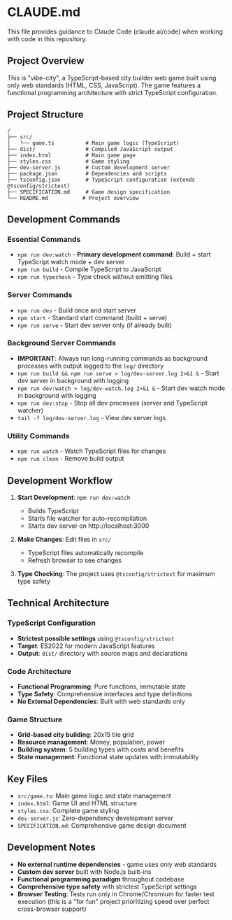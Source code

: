 # CLAUDE.md

This file provides guidance to Claude Code (claude.ai/code) when working with code in this repository.

## Project Overview

This is "vibe-city", a TypeScript-based city builder web game built using only web standards (HTML, CSS, JavaScript). The game features a functional programming architecture with strict TypeScript configuration.

## Project Structure

```
/
├── src/
│   └── game.ts          # Main game logic (TypeScript)
├── dist/                # Compiled JavaScript output
├── index.html           # Main game page
├── styles.css           # Game styling
├── dev-server.js        # Custom development server
├── package.json         # Dependencies and scripts
├── tsconfig.json        # TypeScript configuration (extends @tsconfig/strictest)
├── SPECIFICATION.md     # Game design specification
└── README.md           # Project overview
```

## Development Commands

### Essential Commands
- `npm run dev:watch` - **Primary development command**: Build + start TypeScript watch mode + dev server
- `npm run build` - Compile TypeScript to JavaScript
- `npm run typecheck` - Type check without emitting files

### Server Commands
- `npm run dev` - Build once and start server
- `npm start` - Standard start command (build + serve)
- `npm run serve` - Start dev server only (if already built)

### Background Server Commands
- **IMPORTANT**: Always run long-running commands as background processes with output logged to the `log/` directory
- `npm run build && npm run serve > log/dev-server.log 2>&1 &` - Start dev server in background with logging
- `npm run dev:watch > log/dev-watch.log 2>&1 &` - Start dev watch mode in background with logging
- `npm run dev:stop` - Stop all dev processes (server and TypeScript watcher)
- `tail -f log/dev-server.log` - View dev server logs

### Utility Commands
- `npm run watch` - Watch TypeScript files for changes
- `npm run clean` - Remove build output

## Development Workflow

1. **Start Development**: `npm run dev:watch`
   - Builds TypeScript
   - Starts file watcher for auto-recompilation
   - Starts dev server on http://localhost:3000

2. **Make Changes**: Edit files in `src/`
   - TypeScript files automatically recompile
   - Refresh browser to see changes

3. **Type Checking**: The project uses `@tsconfig/strictest` for maximum type safety

## Technical Architecture

### TypeScript Configuration
- **Strictest possible settings** using `@tsconfig/strictest`
- **Target**: ES2022 for modern JavaScript features
- **Output**: `dist/` directory with source maps and declarations

### Code Architecture
- **Functional Programming**: Pure functions, immutable state
- **Type Safety**: Comprehensive interfaces and type definitions
- **No External Dependencies**: Built with web standards only

### Game Structure
- **Grid-based city building**: 20x15 tile grid
- **Resource management**: Money, population, power
- **Building system**: 5 building types with costs and benefits
- **State management**: Functional state updates with immutability

## Key Files

- `src/game.ts`: Main game logic and state management
- `index.html`: Game UI and HTML structure  
- `styles.css`: Complete game styling
- `dev-server.js`: Zero-dependency development server
- `SPECIFICATION.md`: Comprehensive game design document

## Development Notes

- **No external runtime dependencies** - game uses only web standards
- **Custom dev server** built with Node.js built-ins
- **Functional programming paradigm** throughout codebase
- **Comprehensive type safety** with strictest TypeScript settings
- **Browser Testing**: Tests run only in Chrome/Chromium for faster test execution (this is a "for fun" project prioritizing speed over perfect cross-browser support)